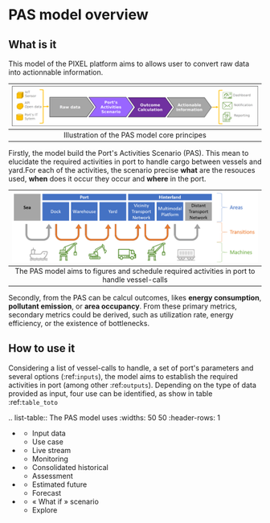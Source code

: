 # PAS model overview

## What is it
This model of the PIXEL platform aims to allows user to convert raw data into actionnable information.

| ![](pas_core_principes.png )
|:--:|
| Illustration of the PAS model core principes

Firstly, the model build the Port's Activities Scenario (PAS). This mean to elucidate the required activities in port to handle cargo between vessels and yard.For each of the activities, the scenario precise **what** are the resouces used, **when** does it occur they occur and **where** in the port.

| ![](pas_scope.png )
|:--:|
| The PAS model aims to figures and schedule required activities in port to handle vessel-calls

Secondly, from the PAS can be calcul outcomes, likes **energy consumption**, **pollutant emission**, or **area occupancy**. From these primary metrics, secondary metrics could be derived, such as utilization rate, energy efficiency, or the existence of bottlenecks.

## How to use it
Considering a list of vessel-calls to handle, a set of port's parameters and several options (:ref:`inputs`), the model aims to establish the required activities in port (among other :ref:`outputs`).
Depending on the type of data provided as input, four use can be identified, as show in table :ref:`table_toto`

.. list-table:: The PAS model uses
  :widths: 50 50
  :header-rows: 1

  * - Input data 
    - Use case
  * - Live stream
    - Monitoring
  * - Consolidated historical
    - Assessment
  * - Estimated future	
    - Forecast
  * - « What if » scenario	
    - Explore